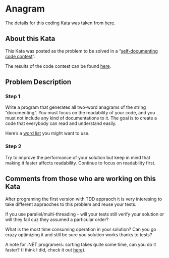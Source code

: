 # Anagram

The details for this coding Kata was taken from [here](https://codingdojo.org/kata/Anagram/).

## About this Kata
This Kata was posted as the problem to be solved in a “[self-documenting code contest](http://selfexplanatorycode.blogspot.com/2008/08/announcing-self-documenting-code.html)”.

The results of the code contest can be found [here](http://selfexplanatorycode.blogspot.com/2008/09/results.html).

## Problem Description

### Step 1
Write a program that generates all two-word anagrams of the string “documenting”. You must focus on the readability of your code, and you must not include any kind of documentations to it. The goal is to create a code that everybody can read and understand easily.

Here’s a [word list](https://codingdojo.org/kata/word_list.txt) you might want to use.

### Step 2
Try to improve the performance of your solution but keep in mind that making it faster affects readability.
Continue to focus on readability first.

## Comments from those who are working on this Kata
After programing the first version with TDD appraoch it is very interesing to take different appraoches to this problem and reuse your tests.

If you use parallel/multi-threading - will your tests still verify your solution or will they fail cuz they assumed a particular order?

What is the most time consuming operation in your solution? Can you go crazy optimizing it and still be sure you solution works thanks to tests?

A note for .NET programers: sorting takes quite some time, can you do it faster? (I think I did, check it out [here](https://github.com/inwenis/anagrams_kata2)).